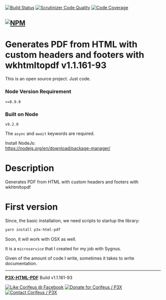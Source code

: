 [//]: #@corifeus-header

  [![Build Status](https://travis-ci.org/patrikx3/html-pdf.svg?branch=master)](https://travis-ci.org/patrikx3/html-pdf)  [![Scrutinizer Code Quality](https://scrutinizer-ci.com/g/patrikx3/html-pdf/badges/quality-score.png?b=master)](https://scrutinizer-ci.com/g/patrikx3/html-pdf/?branch=master)  [![Code Coverage](https://scrutinizer-ci.com/g/patrikx3/html-pdf/badges/coverage.png?b=master)](https://scrutinizer-ci.com/g/patrikx3/html-pdf/?branch=master) 

  
[![NPM](https://nodei.co/npm/p3x-html-pdf.png?downloads=true&downloadRank=true&stars=true)](https://www.npmjs.com/package/p3x-html-pdf/)
---

 
# Generates PDF from HTML with custom headers and footers with wkhtmltopdf v1.1.161-93  

This is an open source project. Just code.

### Node Version Requirement 
``` 
>=8.9.0 
```  
   
### Built on Node 
``` 
v9.2.0
```   
   
The ```async``` and ```await``` keywords are required.

Install NodeJs:    
https://nodejs.org/en/download/package-manager/    

# Description  

                        
[//]: #@corifeus-header:end


Generates PDF from HTML with custom headers and footers with wkhtmltopdf

# First version
Since, the basic installation, we need scripts to startup the library:
```bash
yarn install p3x-html-pdf
```

Soon, it will work with OSX as well.

It is a ```microservice``` that I created for my job with Sygnus.

Given of the amount of code I write, sometimes it takes to write documentation.

[//]: #@corifeus-footer

---

[**P3X-HTML-PDF**](https://pages.corifeus.com/html-pdf) Build v1.1.161-93 

[![Like Corifeus @ Facebook](https://img.shields.io/badge/LIKE-Corifeus-3b5998.svg)](https://www.facebook.com/corifeus.software) [![Donate for Corifeus / P3X](https://img.shields.io/badge/Donate-Corifeus-003087.svg)](https://www.paypal.com/cgi-bin/webscr?cmd=_donations&business=LFRV89WPRMMVE&lc=HU&item_name=Patrik%20Laszlo&item_number=patrikx3&currency_code=HUF&bn=PP%2dDonationsBF%3abtn_donate_SM%2egif%3aNonHosted)  [![Contact Corifeus / P3X](https://img.shields.io/badge/Contact-P3X-ff9900.svg)](https://www.patrikx3.com/en/front/contact) 


 

[//]: #@corifeus-footer:end